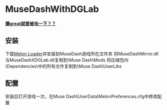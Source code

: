 # MuseDashWithDGLab
**[爆great就要被电一下？？](https://www.bilibili.com/video/BV1sFaqenEYw)**


## 安装
下载[Melon Loader](https://melonloader.net/#downloading-melon-loader-manual-installation)并安装到MuseDash游戏所在文件夹
将MuseDashMirror.dll与MuseDashXDGLab.dll复制到\Muse Dash\Mods
将压缩包内\Dependencies\中的所有文件复制到\Muse Dash\UserLibs

## 配置
安装后打开游戏一次，在Muse Dash\UserData\MelonPreferences.cfg中修改配置
